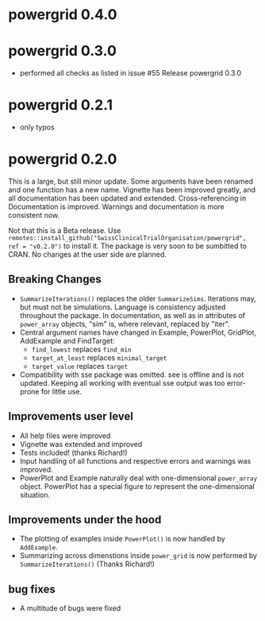 # powergrid 0.4.0

# powergrid 0.3.0
- performed all checks as listed in issue #55 Release powergrid 0.3.0

# powergrid 0.2.1
- only typos

# powergrid 0.2.0

This is a large, but still minor update. Some arguments have been renamed and
one function has a new name. Vignette has been improved greatly, and all
documentation has been updated and extended. Cross-referencing in Documentation
is improved. Warnings and documentation is more consistent now.

Not that this is a Beta release. Use
  `remotes::install_github("SwissClinicalTrialOrganisation/powergrid", ref =
  "v0.2.0")` to install it. The package is very soon to be sumbitted to CRAN. No
  changes at the user side are planned.
 
## Breaking Changes
* `SummarizeIterations()` replaces the older `SummarizeSims`. Iterations may,
  but must not be simulations. Language is consistency adjusted throughout the
  package. In documentation, as well as in attributes of `power_array` objects,
  "sim" is, where relevant, replaced by "iter".
* Central argument names have changed in Example, PowerPlot, GridPlot,
  AddExample and FindTarget:
  + `find_lowest` replaces `find_min`
  + `target_at_least` replaces `minimal_target`
  + `target_value` replaces `target`
* Compatibility with sse package was omitted. see is offline and is not
  updated. Keeping all working with eventual sse output was too error-prone for
  little use.

## Improvements user level
* All help files were improved
* Vignette was extended and improved
* Tests included! (thanks Richard!)
* Input handling of all functions and respective errors and warnings was
  improved.
* PowerPlot and Example naturally deal with one-dimensional `power_array`
  object. PowerPlot has a special figure to represent the one-dimensional
  situation.

## Improvements under the hood
* The plotting of examples inside `PowerPlot()` is now handled by `AddExample`.
* Summarizing across dimenstions inside `power_grid` is now performed by
  `SummarizeIterations()` (Thanks Richard!)

## bug fixes
* A multitude of bugs were fixed




